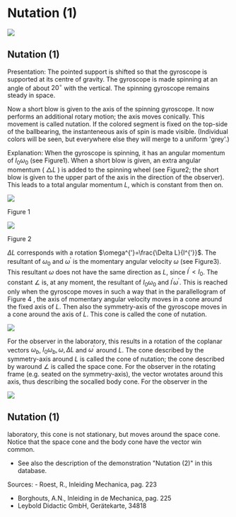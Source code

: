 # Nutation (1) 

![](https://cdn.mathpix.com/cropped/2024_06_24_705d78d50f3451b93d35g-1.jpg?height=903&width=1494&top_left_y=294&top_left_x=302)

## Nutation (1)

Presentation: The pointed support is shifted so that the gyroscope is supported at its centre of gravity. The gyroscope is made spinning at an angle of about $20^{\circ}$ with the vertical. The spinning gyroscope remains steady in space.

Now a short blow is given to the axis of the spinning gyroscope. It now performs an additional rotary motion; the axis moves conically. This movement is called nutation. If the colored segment is fixed on the top-side of the ballbearing, the instanteneous axis of spin is made visible. (Individual colors will be seen, but everywhere else they will merge to a uniform 'grey'.)

Explanation: When the gyroscope is spinning, it has an angular momentum of $I_{0} \omega_{0}$ (see Figure1). When a short blow is given, an extra angular momentum ( $\triangle L$ ) is added to the spinning wheel (see Figure2; the short blow is given to the upper part of the axis in the direction of the observer). This leads to a total angular momentum $L$, which is constant from then on.

![](https://cdn.mathpix.com/cropped/2024_06_24_705d78d50f3451b93d35g-2.jpg?height=383&width=355&top_left_y=871&top_left_x=538)

Figure 1

![](https://cdn.mathpix.com/cropped/2024_06_24_705d78d50f3451b93d35g-2.jpg?height=383&width=393&top_left_y=871&top_left_x=931)

Figure 2

$\Delta L$ corresponds with a rotation $\omega^{'}=\frac{\Delta L}{I^{'}}$. The resultant of $\omega_{0}$ and $\omega^{'}$ is the momentary angular velocity $\omega$ (see Figure3). This resultant $\omega$ does not have the same direction as $L$, since $I^{'}<I_{0}$. The constant $\angle$ is, at any moment, the resultant of $I_{0} \omega_{0}$ and $I^{'} \omega^{'}$. This is reached only when the gyroscope moves in such a way that in the parallellogram of Figure 4 , the axis of momentary angular velocity moves in a cone around the fixed axis of $L$. Then also the symmetry-axis of the gyroscope moves in a cone around the axis of $L$. This cone is called the cone of nutation.

![](https://cdn.mathpix.com/cropped/2024_06_24_705d78d50f3451b93d35g-2.jpg?height=448&width=883&top_left_y=1695&top_left_x=510)

For the observer in the laboratory, this results in a rotation of the coplanar vectors $\omega_{b}$, $I_{0} \omega_{b}, \omega, \Delta L$ and $\omega^{'}$ around $L$. The cone described by the symmetry-axis around $L$ is called the cone of nutation; the cone described by waround $\angle$ is called the space cone. For the observer in the rotating frame (e.g. seated on the symmetry-axis), the vector wrotates around this axis, thus describing the socalled body cone. For the observer in the

![](https://cdn.mathpix.com/cropped/2024_06_24_705d78d50f3451b93d35g-2.jpg?height=258&width=556&top_left_y=2354&top_left_x=1435)

## Nutation (1)

laboratory, this cone is not stationary, but moves around the space cone. Notice that the space cone and the body cone have the vector win common.

- See also the description of the demonstration "Nutation (2)" in this database.

Sources: - Roest, R., Inleiding Mechanica, pag. 223

- Borghouts, A.N., Inleiding in de Mechanica, pag. 225
- Leybold Didactic GmbH, Gerätekarte, 34818


